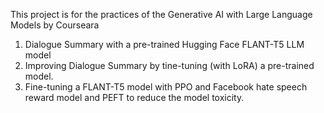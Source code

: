 This project is for the practices of the Generative AI with Large Language Models by Courseara

1. Dialogue Summary with a pre-trained Hugging Face FLANT-T5 LLM model
2. Improving Dialogue Summary by tine-tuning (with LoRA) a pre-trained model. 
3. Fine-tuning a FLANT-T5 model with PPO and Facebook hate speech reward model and PEFT to reduce the model toxicity.
